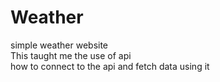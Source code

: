 # Weather
simple weather website
<br/>
This taught me the use of api
<br/>
how to connect to the api and fetch data using it 

